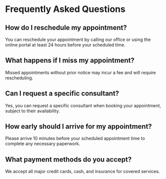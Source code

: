 # Frequently Asked Questions

## How do I reschedule my appointment?
You can reschedule your appointment by calling our office or using the online portal at least 24 hours before your scheduled time.

## What happens if I miss my appointment?
Missed appointments without prior notice may incur a fee and will require rescheduling.

## Can I request a specific consultant?
Yes, you can request a specific consultant when booking your appointment, subject to their availability.

## How early should I arrive for my appointment?
Please arrive 10 minutes before your scheduled appointment time to complete any necessary paperwork.

## What payment methods do you accept?
We accept all major credit cards, cash, and insurance for covered services.